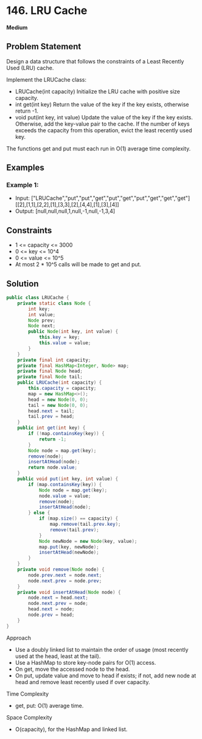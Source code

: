 # 146. LRU Cache
**Medium**

## Problem Statement
Design a data structure that follows the constraints of a Least Recently Used (LRU) cache.

Implement the LRUCache class:
- LRUCache(int capacity) Initialize the LRU cache with positive size capacity.
- int get(int key) Return the value of the key if the key exists, otherwise return -1.
- void put(int key, int value) Update the value of the key if the key exists. Otherwise, add the key-value pair to the cache. If the number of keys exceeds the capacity from this operation, evict the least recently used key.

The functions get and put must each run in O(1) average time complexity.

## Examples
### Example 1:
- Input: ["LRUCache","put","put","get","put","get","put","get","get","get"] [[2],[1,1],[2,2],[1],[3,3],[2],[4,4],[1],[3],[4]]
- Output: [null,null,null,1,null,-1,null,-1,3,4]

## Constraints
- 1 <= capacity <= 3000
- 0 <= key <= 10^4
- 0 <= value <= 10^5
- At most 2 * 10^5 calls will be made to get and put.

## Solution
```java
public class LRUCache {
    private static class Node {
        int key;
        int value;
        Node prev;
        Node next;
        public Node(int key, int value) {
            this.key = key;
            this.value = value;
        }
    }
    private final int capacity;
    private final HashMap<Integer, Node> map;
    private final Node head;
    private final Node tail;
    public LRUCache(int capacity) {
        this.capacity = capacity;
        map = new HashMap<>();
        head = new Node(0, 0);
        tail = new Node(0, 0);
        head.next = tail;
        tail.prev = head;
    }
    public int get(int key) {
        if (!map.containsKey(key)) {
            return -1;
        }
        Node node = map.get(key);
        remove(node);
        insertAtHead(node);
        return node.value;
    }
    public void put(int key, int value) {
        if (map.containsKey(key)) {
            Node node = map.get(key);
            node.value = value;
            remove(node);
            insertAtHead(node);
        } else {
            if (map.size() == capacity) {
                map.remove(tail.prev.key);
                remove(tail.prev);
            }
            Node newNode = new Node(key, value);
            map.put(key, newNode);
            insertAtHead(newNode);
        }
    }
    private void remove(Node node) {
        node.prev.next = node.next;
        node.next.prev = node.prev;
    }
    private void insertAtHead(Node node) {
        node.next = head.next;
        node.next.prev = node;
        head.next = node;
        node.prev = head;
    }
}
```

Approach
- Use a doubly linked list to maintain the order of usage (most recently used at the head, least at the tail).
- Use a HashMap to store key-node pairs for O(1) access.
- On get, move the accessed node to the head.
- On put, update value and move to head if exists; if not, add new node at head and remove least recently used if over capacity.

Time Complexity
- get, put: O(1) average time.

Space Complexity
- O(capacity), for the HashMap and linked list.
